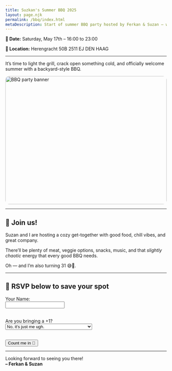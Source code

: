 ```yaml
---
title: Suzkan's Summer BBQ 2025
layout: page.njk
permalink: /bbq/index.html
metaDescription: Start of summer BBQ party hosted by Ferkan & Suzan — with great food, friends, and a side of birthday.
---
```

**📆 Date:**
Saturday, May 17th – 16:00 to 23:00

**📍 Location:**
Herengracht 50B
2511 EJ DEN HAAG

---

It’s time to light the grill, crack open something cold, and officially welcome summer with a backyard-style BBQ.

<img src="/assets/img/bbq.png" alt="BBQ party banner" style="width: 100%; max-height: 400px; object-fit: contain; border-radius: 12px;" />

---

## 🥳 Join us!  
Suzan and I are hosting a cozy get-together with good food, chill vibes, and great company.

There’ll be plenty of meat, veggie options, snacks, music, and that *slightly chaotic* energy that every good BBQ needs.

Oh — and I’m also turning 31 😅🥳.

---

## 🍗 RSVP below to save your spot

<form name="rsvp" method="POST" data-netlify="true" action="/bbq/thanks/">
  <input type="hidden" name="form-name" value="rsvp" />

  <label>Your Name:<br>
    <input type="text" name="name" required>
  </label><br><br>

  <label>Are you bringing a +1?<br>
    <select name="plusOne" required>
      <option value="no">No, it's just me ugh.</option>
      <option value="yes">Si, oui, yes. I'm bringing one extra human.</option>
    </select>
  </label><br><br>

  <button type="submit">Count me in 🎉</button>
</form>

---

Looking forward to seeing you there!  
**– Ferkan & Suzan**